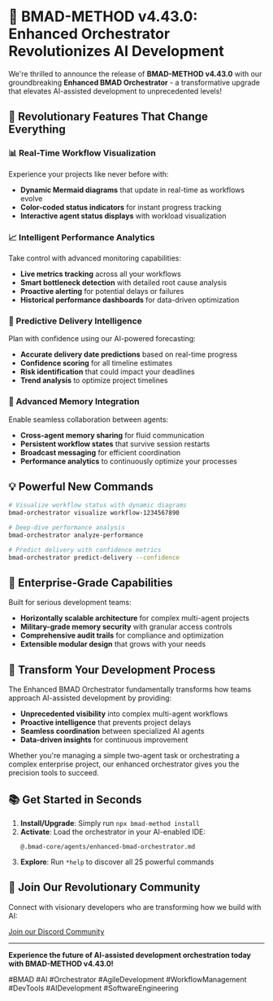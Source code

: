 # 🚀 BMAD-METHOD v4.43.0: Enhanced Orchestrator Revolutionizes AI Development

We're thrilled to announce the release of **BMAD-METHOD v4.43.0** with our groundbreaking **Enhanced BMAD Orchestrator** - a transformative upgrade that elevates AI-assisted development to unprecedented levels!

## 🌟 Revolutionary Features That Change Everything

### 📊 Real-Time Workflow Visualization
Experience your projects like never before with:
- **Dynamic Mermaid diagrams** that update in real-time as workflows evolve
- **Color-coded status indicators** for instant progress tracking
- **Interactive agent status displays** with workload visualization

### 📈 Intelligent Performance Analytics
Take control with advanced monitoring capabilities:
- **Live metrics tracking** across all your workflows
- **Smart bottleneck detection** with detailed root cause analysis
- **Proactive alerting** for potential delays or failures
- **Historical performance dashboards** for data-driven optimization

### 🔮 Predictive Delivery Intelligence
Plan with confidence using our AI-powered forecasting:
- **Accurate delivery date predictions** based on real-time progress
- **Confidence scoring** for all timeline estimates
- **Risk identification** that could impact your deadlines
- **Trend analysis** to optimize project timelines

### 🧠 Advanced Memory Integration
Enable seamless collaboration between agents:
- **Cross-agent memory sharing** for fluid communication
- **Persistent workflow states** that survive session restarts
- **Broadcast messaging** for efficient coordination
- **Performance analytics** to continuously optimize your processes

## 💡 Powerful New Commands

```bash
# Visualize workflow status with dynamic diagrams
bmad-orchestrator visualize workflow-1234567890

# Deep-dive performance analysis
bmad-orchestrator analyze-performance

# Predict delivery with confidence metrics
bmad-orchestrator predict-delivery --confidence
```

## 🚀 Enterprise-Grade Capabilities

Built for serious development teams:
- **Horizontally scalable architecture** for complex multi-agent projects
- **Military-grade memory security** with granular access controls
- **Comprehensive audit trails** for compliance and optimization
- **Extensible modular design** that grows with your needs

## 🌈 Transform Your Development Process

The Enhanced BMAD Orchestrator fundamentally transforms how teams approach AI-assisted development by providing:
- **Unprecedented visibility** into complex multi-agent workflows
- **Proactive intelligence** that prevents project delays
- **Seamless coordination** between specialized AI agents
- **Data-driven insights** for continuous improvement

Whether you're managing a simple two-agent task or orchestrating a complex enterprise project, our enhanced orchestrator gives you the precision tools to succeed.

## 📚 Get Started in Seconds

1. **Install/Upgrade**: Simply run `npx bmad-method install`
2. **Activate**: Load the orchestrator in your AI-enabled IDE:
   ```
   @.bmad-core/agents/enhanced-bmad-orchestrator.md
   ```
3. **Explore**: Run `*help` to discover all 25 powerful commands

## 🤝 Join Our Revolutionary Community

Connect with visionary developers who are transforming how we build with AI:

[Join our Discord Community](https://discord.gg/gk8jAdXWmj)

---

**Experience the future of AI-assisted development orchestration today with BMAD-METHOD v4.43.0!**

#BMAD #AI #Orchestrator #AgileDevelopment #WorkflowManagement #DevTools #AIDevelopment #SoftwareEngineering